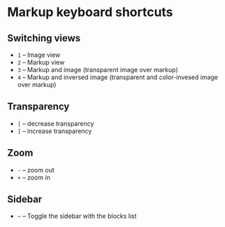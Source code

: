 # Markup keyboard shortcuts

## Switching views

* `1` – Image view
* `2` – Markup view
* `3` – Markup and image (transparent image over markup)
* `4` – Markup and inversed image (transparent and color-invesed image over markup)

## Transparency

* `[` – decrease transparency
* `]` – increase transparency

## Zoom

* `-` – zoom out
* `+` – zoom in

## Sidebar

* `~` – Toggle the sidebar with the blocks list
